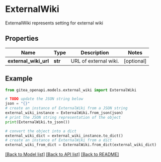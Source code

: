 # ExternalWiki

ExternalWiki represents setting for external wiki

## Properties

Name | Type | Description | Notes
------------ | ------------- | ------------- | -------------
**external_wiki_url** | **str** | URL of external wiki. | [optional] 

## Example

```python
from gitea_openapi.models.external_wiki import ExternalWiki

# TODO update the JSON string below
json = "{}"
# create an instance of ExternalWiki from a JSON string
external_wiki_instance = ExternalWiki.from_json(json)
# print the JSON string representation of the object
print(ExternalWiki.to_json())

# convert the object into a dict
external_wiki_dict = external_wiki_instance.to_dict()
# create an instance of ExternalWiki from a dict
external_wiki_from_dict = ExternalWiki.from_dict(external_wiki_dict)
```
[[Back to Model list]](../README.md#documentation-for-models) [[Back to API list]](../README.md#documentation-for-api-endpoints) [[Back to README]](../README.md)


